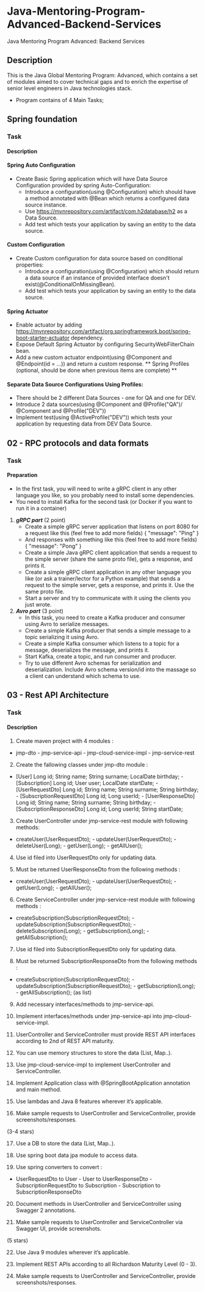 # Java-Mentoring-Program-Advanced-Backend-Services
Java Mentoring Program Advanced: Backend Services
## Description
This is the Java Global Mentoring Program: Advanced, which contains a set of modules aimed to cover technical gaps and to enrich the expertise of  senior level engineers in Java technologies stack.
* Program contains of 4 Main Tasks;
## Spring foundation
### Task 
#### Description
#### Spring Auto Configuration

* Create Basic Spring application which will have Data Source Configuration provided by spring Auto-Configuration:
  * Introduce a configuration(using @Configuration) which should have a method annotated with @Bean which returns a configured data source instance.
  * Use https://mvnrepository.com/artifact/com.h2database/h2 as a Data Source.
  * Add test which tests your application by saving an entity to the data source.
#### Custom Configuration

* Create Custom configuration for data source based on conditional properties:
  * Introduce a configuration(using @Configuration) which should return a data source if an instance of provided interface doesn't exist(@ConditionalOnMissingBean).
  * Add test which tests your application by saving an entity to the data source.
#### Spring Actuator

* Enable actuator by adding https://mvnrepository.com/artifact/org.springframework.boot/spring-boot-starter-actuator dependency. 
* Expose Default Spring Actuator by configuring SecurityWebFilterChain bean. 
* Add a new custom actuator endpoint(using @Component and @Endpoint(id = ...)) and return a custom response. 
** Spring Profiles (optional, should be done when previous items are complete) **

#### Separate Data Source Configurations Using Profiles:

* There should be 2 different Data Sources - one for QA and one for DEV.
* Introduce 2 data sources(using @Component and @Profile("QA")/ @Component and @Profile("DEV"))
* Implement test(using @ActiveProfile("DEV")) which tests your application by requesting data from DEV Data Source.

## 02 - RPC protocols and data formats
### Task 
#### Preparation
  * In the first task, you will need to write a gRPC client in any other language you like, so you probably need to install some dependencies.
  * You need to install Kafka for the second task (or Docker if you want to run it in a container)
1. ***gRPC part*** (2 point) 
   * Create a simple gRPC server application that listens on port 8080 for a request like this (feel free to add more fields)
 { "message": "Ping" }
   * And responses with something like this (feel free to add more fields)
 { "message": "Pong" }
   * Create a simple Java gRPC client application that sends a request to the simple server (share the same proto file), gets a response, and prints it.
   * Create a simple gRPC client application in any other language you like (or ask a trainer/lector for a Python example) that sends a request to the simple server,  gets a response, and prints it. Use the same proto file.
   * Start a server and try to communicate with it using the clients you just wrote.
2. ***Avro part*** (3 point)
   * In this task, you need to create a Kafka producer and consumer using Avro to serialize messages.
   * Create a simple Kafka producer that sends a simple message to a topic serializing it using Avro.
   * Create a simple Kafka consumer which listens to a topic for a message, deserializes the message, and prints it.
   * Start Kafka, create a topic, and run consumer and producer.
   * Try to use different Avro schemas for serialization and deserialization. Include Avro schema version/id into the massage so a client can understand which schema to use.
   
## 03 - Rest API Architecture  
### Task 
#### Description
1. Create maven project with 4 modules :

- jmp-dto - jmp-service-api - jmp-cloud-service-impl - jmp-service-rest

2. Create the fallowing classes under jmp-dto module :

- [User] Long id; String name; String surname; LocalDate birthday; - [Subscription] Long id; User user; LocalDate startDate; - [UserRequestDto] Long id; String name; String surname; String birthday; - [SubscriptionRequestDto] Long id; Long userId; - [UserResponseDto] Long id; String name; String surname; String birthday; - [SubscriptionResponseDto] Long id; Long userId; String startDate;

3. Create UserController under jmp-service-rest module with following methods:

- createUser(UserRequestDto); - updateUser(UserRequestDto); - deleteUser(Long); - getUser(Long); - getAllUser();

4. Use id filed into UserRequestDto only for updating data.

5. Must be returned UserResponseDto from the following methods :

- createUser(UserRequestDto); - updateUser(UserRequestDto); - getUser(Long); - getAllUser();

6. Create ServiceController under jmp-service-rest module with following methods :

- createSubscription(SubscriptionRequestDto); - updateSubscription(SubscriptionRequestDto); - deleteSubscription(Long); - getSubscription(Long); - getAllSubscription();

7. Use id filed into SubscriptionRequestDto only for updating data.

8. Must be returned SubscriptionResponseDto from the following methods :

- createSubscription(SubscriptionRequestDto); - updateSubscription(SubscriptionRequestDto); - getSubscription(Long); - getAllSubscription(); (as list)

9. Add necessary interfaces/methods to jmp-service-api.

10. Implement interfaces/methods under jmp-service-api into jmp-cloud-service-impl.

11. UserController and ServiceController must provide REST API interfaces according to 2nd of REST API maturity.

12. You can use memory structures to store the data (List, Map..).

13. Use jmp-cloud-service-impl to implement UserController and ServiceController.

14. Implement Application class with @SpringBootApplication annotation and main method.

15. Use lambdas and Java 8 features wherever it’s applicable.

16. Make sample requests to UserController and ServiceController, provide screenshots/responses.

(3-4 stars)

17. Use a DB to store the data (List, Map..).

18. Use spring boot data jpa module to access data.

19. Use spring converters to convert :

- UserRequestDto to User - User to UserResponseDto - SubscriptionRequestDto to Subscription - Subscription to SubscriptionResponseDto

20. Document methods in UserController and ServiceController using Swagger 2 annotations.

21. Make sample requests to UserController and ServiceController via Swagger UI, provide screenshots.

(5 stars)

22. Use Java 9 modules wherever it’s applicable.

23. Implement REST APIs according to all Richardson Maturity Level (0 - 3).

24. Make sample requests to UserController and ServiceController, provide screenshots/responses.
